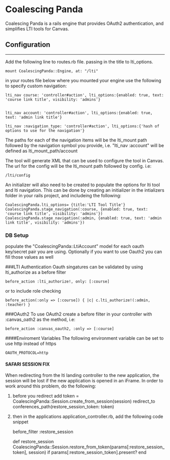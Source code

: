 Coalescing Panda
=

Coalescing Panda is a rails engine that provides OAuth2 authentication, and simplifies LTI tools for Canvas.



Configuration
-
---

Add the following line to routes.rb file. passing in the title to lti_options.

    mount CoalescingPanda::Engine, at: "/lti"

in your routes file below where you mounted your engine use the following to specify custom navigation:

    lti_nav course: 'controller#action', lti_options:{enabled: true, text: 'course link title', visibility: 'admins'}


    lti_nav account: 'controller#action', lti_options:{enabled: true, text: 'admin link title'}

    lti_nav :navigation_type: 'controller#action', lti_options:{'hash of options to use for the navigation'}

The paths for each of the navigation items will be the lti_mount path followed by the navigation symbol you provide, i.e. "lti_nav :account" will be defined as lti_mount_path/account


The tool will generate XML that can be used to configure the tool in Canvas. The url for the config will be the lti_mount path followed by config. i.e:

    /lti/config

An initializer will also need to be created to populate the options for lti tool and lti navigation. This can be done by creating an initializer
in the intializers folder in your rails project, and includeing the following:

    CoalescingPanda.lti_options= {title:'LTI Tool Title'}
    CoalescingPanda.stage_navigation(:course, {enabled: true, text: 'course link title', visibility: 'admins'})
    CoalescingPanda.stage_navigation(:admin, {enabled: true, text: 'admin link title', visibility: 'admins'})

### DB Setup

populate the "CoalescingPanda::LtiAccount" model for each oauth key/secret pair you are using. Optionally if you want to use Oauth2 you can fill those values as well

###LTI Authentication
Oauth singatures can be validated by using lti_authorize as a before filter

    before_action :lti_authorize!, only: [:course]

or to include role checking

    before_action(:only => [:course]) { |c| c.lti_authorize!(:admin, :teacher) }

###OAuth2
To use OAuth2 create a before filter in your controller with :canvas_oath2 as the method, i.e:

    before_action :canvas_oauth2, :only => [:course]


####Enviroment Variables
The following environment variable can be set to use http instead of https

    OAUTH_PROTOCOL=http


#### SAFARI SESSION FIX
When redirecting from the lti landing controller to the new application, the session will be lost if the new application is opened in an iFrame. In order to work around this problem, do the following:

1) before you redirect add
    token = CoalescingPanda::Session.create_from_session(session)
    redirect_to conferences_path(restore_session_token: token)
2) then in the applications application_controller.rb, add the following code snippet

    before_filter :restore_session

    def restore_session
      CoalescingPanda::Session.restore_from_token(params[:restore_session_token], session) if params[:restore_session_token].present?
    end